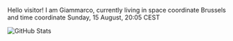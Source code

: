 Hello visitor! I am Giammarco, currently living in space coordinate Brussels and time coordinate Sunday, 15 August, 20:05 CEST

![GitHub Stats](https://github-readme-stats.vercel.app/api?username=grcasanova)
